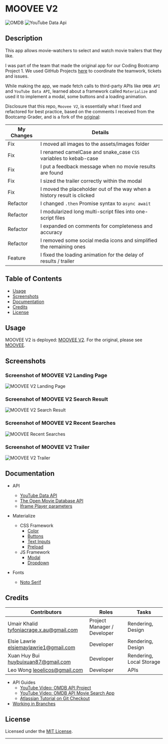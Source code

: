 # MOOVEE V2

![OMDB](https://img.shields.io/badge/'17-0?label=OMDB%20API&style=for-the-badge&labelColor=white&color=black) ![YouTube Data Api](https://img.shields.io/badge/v3-0?label=YouTube%20Data%20API&style=for-the-badge&labelColor=white&color=black)

## Description

This app allows movie-watchers to select and watch movie trailers that they like.

I was part of the team that made the original app for our Coding Bootcamp Project 1. We used GitHub Projects [here](https://github.com/umairkhalid/movie-planner/projects/1) to coordinate the teamwork, tickets and issues.

While making the app, we made fetch calls to third-party APIs like `OMDB API` and `YouTube Data API`, learned about a framework called `Materialize` and used it to implement a modal, some buttons and a loading animation.

Disclosure that this repo, `Moovee V2`, is essentially what I fixed and refactored for best practice, based on the comments I received from the Bootcamp Grader, and is a fork of the [original](https://github.com/umairkhalid/movie-planner):

| My Changes | Details                                                                 |
| ---------- | ----------------------------------------------------------------------- |
| Fix        | I moved all images to the assets/images folder                          |
| Fix        | I renamed camelCase and snake_case `CSS` variables to kebab-case        |
| Fix        | I put a feedback message when no movie results are found                |
| Fix        | I sized the trailer correctly within the modal                          |
| Fix        | I moved the placeholder out of the way when a history result is clicked |
| Refactor   | I changed `.then` Promise syntax to `async await`                       |
| Refactor   | I modularized long multi-script files into one-script files             |
| Refactor   | I expanded on comments for completeness and accuracy                    |
| Refactor   | I removed some social media icons and simplified the remaining ones     |
| Feature    | I fixed the loading animation for the delay of results / trailer        |

## Table of Contents

-  [Usage](#usage)
-  [Screenshots](#screenshots)
-  [Documentation](#documentation)
-  [Credits](#credits)
-  [License](#license)

## Usage

MOOVEE V2 is deployed: [MOOVEE V2](https://leoelicos.github.io/bcs-07-moovee/). For the original, please see [MOOVEE](https://umairkhalid.github.io/movie-planner/).

## Screenshots

### Screenshot of MOOVEE V2 Landing Page
![MOOVEE V2 Landing Page](https://user-images.githubusercontent.com/99461390/169693289-90b3df7f-1817-4524-bc19-68e761230986.jpg)

### Screenshot of MOOVEE V2 Search Result
![MOOVEE V2 Search Result](https://user-images.githubusercontent.com/99461390/169693393-d21ea44d-d5d3-42f2-a08b-74840135e199.jpg)

### Screenshot of MOOVEE V2 Recent Searches
![MOOVEE Recent Searches](https://user-images.githubusercontent.com/99461390/169676254-8408079c-e24b-43da-ab14-674f35d16c35.jpg)

### Screenshot of MOOVEE V2 Trailer
![MOOVEE V2 Trailer](https://user-images.githubusercontent.com/99461390/169693361-63557cab-69e3-4b0d-a266-af6726905178.jpg)

## Documentation

-  API

   -  [YouTube Data API](https://developers.google.com/youtube/v3/docs/search/list)
   -  [The Open Movie Database API](https://www.omdbapi.com/)
   -  [Iframe Player parameters](https://developers.google.com/youtube/player_parameters)

-  Materialize

   -  CSS Framework
      -  [Color](https://materializecss.com/color.html)
      -  [Buttons](https://materializecss.com/buttons.html)
      -  [Text Inputs](https://materializecss.com/text-inputs.html)
      -  [Preload](https://materializecss.com/preloader.html)
   -  JS Framework
      -  [Modal](https://materializecss.com/modals.html)
      -  [Dropdown](https://materializecss.com/dropdown.html)

-  Fonts
   -  [Noto Serif](https://fonts.google.com/noto/specimen/Noto+Serif)

## Credits

| Contributors                             | Roles                       | Tasks                    |
| ---------------------------------------- | --------------------------- | ------------------------ |
| Umair Khalid tyfoniacrage.x.au@gmail.com | Project Manager / Developer | Rendering, Design        |
| Elsie Lawrie elsiemaylawrie1@gmail.com   | Developer                   | Rendering, Design        |
| Xuan Huy Bui huybuixuan87@gmail.com      | Developer                   | Rendering, Local Storage |
| Leo Wong leoelicos@gmail.com             | Developer                   | APIs                     |

-  API Guides
   -  [YouTube Video: OMDB API Project](https://www.youtube.com/watch?v=0PNYQFaht8c)
   -  [YouTube Video: OMDB API Movie Search App](https://www.youtube.com/watch?v=1VjdxCTBfUI)
   -  [Atlassian Tutorial on Git Checkout](https://www.atlassian.com/git/tutorials/using-branches/git-checkout)
-  [Working in Branches](https://thenewstack.io/dont-mess-with-the-master-working-with-branches-in-git-and-github/)

## License

Licensed under the [MIT License](./LICENSE).

---
